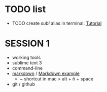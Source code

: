 
# TODO list
 
* TODO create *subl* alias in terminal: <a href="https://www.tunnelsup.com/how-to-open-sublime-text-from-the-command-line-using-mac-osx/" target="_blank">Tutorial</a>

# SESSION 1
* working tools
* sublime text 3
* command-line
* [markdown] / [Markdown example]
    - ~ shortcut in mac > alt + ñ + space
* git / github 

<!--references -->
[markdown]: https://blog.ghost.org/markdown/
[Markdown example]: https://github.com/tonimg/Course
